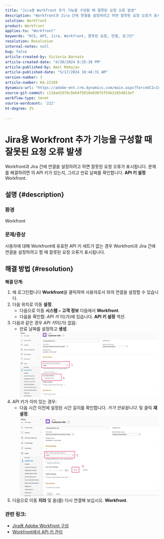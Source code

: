 ```yaml
---
title: "Jira용 Workfront 추가 기능을 구성할 때 잘못된 요청 오류 발생"
description: "Workfront과 Jira 간에 연결을 설정하려고 하면 잘못된 요청 오류가 표시됩니다."
solution: Workfront
product: Workfront
applies-to: "Workfront"
keywords: "KCS, API, Jira, Workfront, 잘못된 요청, 연결, 로그인"
resolution: Resolution
internal-notes: null
bug: false
article-created-by: Victoria Barnato
article-created-date: "4/30/2024 8:35:30 PM"
article-published-by: Amol Mahajan
article-published-date: "5/17/2024 10:48:31 AM"
version-number: 3
article-number: KA-22169
dynamics-url: "https://adobe-ent.crm.dynamics.com/main.aspx?forceUCI=1&pagetype=entityrecord&etn=knowledgearticle&id=8ae34b2d-3107-ef11-9f8a-6045bd0a08d9"
source-git-commit: c118ad1978c9e64f5010e036f5f54b3185d813ef
workflow-type: tm+mt
source-wordcount: '222'
ht-degree: 2%

---
```


# Jira용 Workfront 추가 기능을 구성할 때 잘못된 요청 오류 발생


Workfront과 Jira 간에 연결을 설정하려고 하면 잘못된 요청 오류가 표시됩니다. 문제를 해결하려면 의 API 키가 있는지, 그리고 만료 날짜를 확인합니다. <b>API 키 설정</b> Workfront.

## 설명 {#description}


### <b>환경</b>

Workfront



### <b>문제/증상</b>

사용자에 대해 Workfront에 유효한 API 키 세트가 없는 경우 Workfront과 Jira 간에 연결을 설정하려고 할 때 잘못된 요청 오류가 표시됩니다.


## 해결 방법 {#resolution}

<b>해결 단계:</b>
1. 에 로그인합니다 <b>Workfront</b>을 클릭하여 사용자로서 와의 연결을 설정할 수 있습니다.
2. 다음 위치로 이동 <b>설정</b>.
   - 다음으로 이동 <b>시스템</b> `>`  <b>고객 정보</b> 다음에서 <b>Workfront</b>.
   - 다음을 확인함: *API 키* 이(가)에 있습니다. <b>API 키 설정</b> 섹션.
3. 다음과 같은 경우 *API 키*&#x200B;이(가) 없음:
   - 만료 날짜를 설정하고 <b>생성</b>.![](assets/8674b399-6903-ee11-8f6e-6045bd006c82.png)
4. API 키가 이미 있는 경우:
   - 다음 시간 이전에 설정된 시간 길이를 확인합니다. *키가 만료됩니다.* 및 클릭 <b>재설정</b>.![](assets/85b20db8-6903-ee11-8f6e-6045bd006c82.png)
5. 다음으로 이동 <b>지라</b> 및 을(를) 다시 연결해 보십시오. <b>Workfront</b>.




### <b>관련 링크:</b>

- [Jira용 Adobe Workfront 구성](https://experienceleague.adobe.com/docs/workfront/using/adobe-workfront-integrations/workfront-for-jira/configure-workfront-for-jira.html?lang=en)
- [Workfront에서 API 키 관리](https://experienceleague.adobe.com/docs/workfront/using/administration-and-setup/manage-wf/security/manage-api-keys.html?lang=en)

